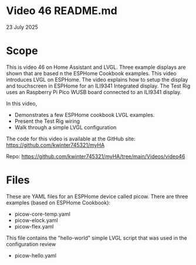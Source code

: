 # Video 46 README.md

23 July 2025

# Scope
This is video 46 on Home Assistant and LVGL. Three example displays are shown that are based n the ESPHome Cookbook examples.  This video introduces LVGL on ESPHome. The video explains how to setup the display and touchscreen in ESPHome for an ILI9341 Integrated display.  The Test Rig uses an Raspberry Pi Pico WUSB board connected to an ILI9341 display.

In this video, 
 - Demonstrates a few ESPHome cookbook LVGL examples.
 - Present the Test Rig wiring
 - Walk through a simple LVGL configuration 

The code for this video is available at the GitHub site:
https://github.com/kwinter745321/myHA

Repo:
https://github.com/kwinter745321/myHA/tree/main/Videos/video46

# Files

These are YAML files for an ESPHome device called picow.
There are three examples (based on ESPHome Cookbook):

 - picow-core-temp.yaml
 - picow-elock.yaml
 - picow-flex.yaml

This file contains the "hello-world" simple LVGL script that was used in the configuration review

 - picow-hello.yaml

